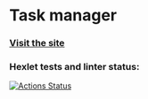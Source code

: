 # Task manager

### [Visit the site](https://task-manager-bk0t.onrender.com)

### Hexlet tests and linter status:
[![Actions Status](https://github.com/EvgenyCh97/python-project-52/actions/workflows/hexlet-check.yml/badge.svg)](https://github.com/EvgenyCh97/python-project-52/actions)